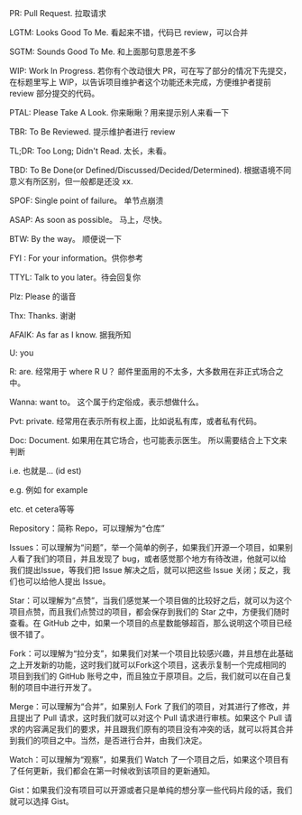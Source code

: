 PR: Pull Request. 拉取请求

LGTM: Looks Good To Me.  看起来不错，代码已 review，可以合并

SGTM: Sounds Good To Me. 和上面那句意思差不多

WIP: Work In Progress. 若你有个改动很大 PR，可在写了部分的情况下先提交，在标题里写上 WIP，以告诉项目维护者这个功能还未完成，方便维护者提前 review 部分提交的代码。

PTAL: Please Take A Look. 你来瞅瞅？用来提示别人来看一下

TBR: To Be Reviewed. 提示维护者进行 review

TL;DR: Too Long; Didn't Read. 太长，未看。

TBD: To Be Done(or Defined/Discussed/Decided/Determined). 根据语境不同意义有所区别，但一般都是还没 xx.

SPOF: Single point of failure。 单节点崩溃

ASAP: As soon as possible。 马上，尽快。

BTW: By the way。 顺便说一下

FYI : For your information。供你参考

TTYL: Talk to you later。待会回复你

Plz: Please 的谐音

Thx: Thanks. 谢谢

AFAIK: As far as I know. 据我所知

U: you

R: are. 经常用于 where R U？ 邮件里面用的不太多，大多数用在非正式场合之中。

Wanna: want to。 这个属于约定俗成，表示想做什么。

Pvt: private. 经常用在表示所有权上面，比如说私有库，或者私有代码。

Doc: Document. 如果用在其它场合，也可能表示医生。 所以需要结合上下文来判断

i.e. 也就是... (id est)

e.g. 例如 for example

etc.  et cetera等等

Repository：简称 Repo，可以理解为“仓库”

Issues：可以理解为“问题”，举一个简单的例子，如果我们开源一个项目，如果别人看了我们的项目，并且发现了 bug，或者感觉那个地方有待改进，他就可以给我们提出Issue，等我们把 Issue 解决之后，就可以把这些 Issue 关闭；反之，我们也可以给他人提出 Issue。

Star：可以理解为“点赞”，当我们感觉某一个项目做的比较好之后，就可以为这个项目点赞，而且我们点赞过的项目，都会保存到我们的 Star 之中，方便我们随时查看。在 GitHub 之中，如果一个项目的点星数能够超百，那么说明这个项目已经很不错了。

Fork：可以理解为“拉分支”，如果我们对某一个项目比较感兴趣，并且想在此基础之上开发新的功能，这时我们就可以Fork这个项目，这表示复制一个完成相同的项目到我们的 GitHub 账号之中，而且独立于原项目。之后，我们就可以在自己复制的项目中进行开发了。

Merge：可以理解为“合并”，如果别人 Fork 了我们的项目，对其进行了修改，并且提出了 Pull 请求，这时我们就可以对这个 Pull 请求进行审核。如果这个 Pull 请求的内容满足我们的要求，并且跟我们原有的项目没有冲突的话，就可以将其合并到我们的项目之中。当然，是否进行合并，由我们决定。

Watch：可以理解为“观察”，如果我们 Watch 了一个项目之后，如果这个项目有了任何更新，我们都会在第一时候收到该项目的更新通知。

Gist：如果我们没有项目可以开源或者只是单纯的想分享一些代码片段的话，我们就可以选择 Gist。